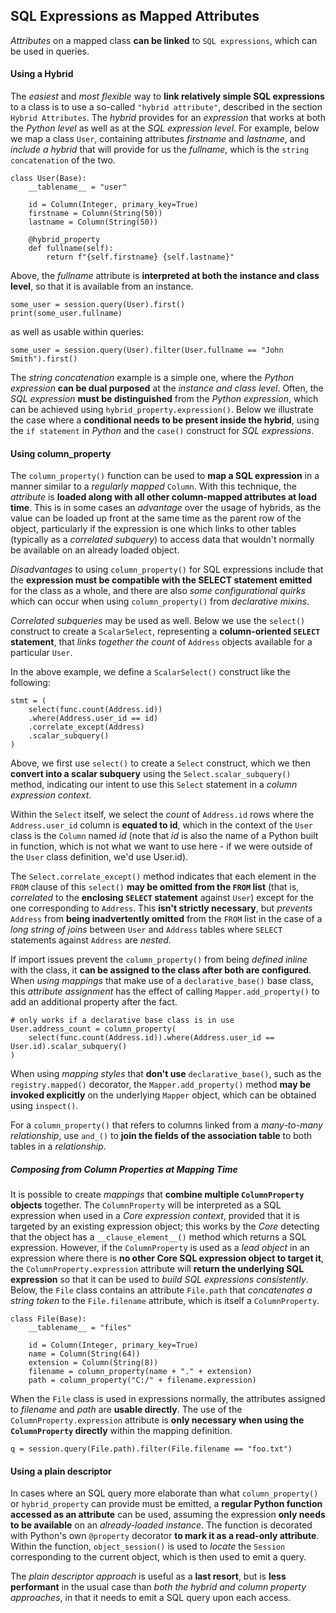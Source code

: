 ## SQL Expressions as Mapped Attributes

_Attributes_ on a mapped class __can be linked__ to `SQL expressions`, which can be used in queries.


#### Using a Hybrid

The _easiest_ and _most flexible_ way to __link relatively simple SQL expressions__ to a class is to use a so-called `"hybrid attribute"`, described in the section `Hybrid Attributes`. The _hybrid_ provides for an _expression_ that works at both the _Python level_ as well as at the _SQL expression level_. For example, below we map a class `User`, containing attributes _firstname_ and _lastname_, and _include a hybrid_ that will provide for us the _fullname_, which is the `string concatenation` of the two.

```
class User(Base):
    __tablename__ = "user"
    
    id = Column(Integer, primary_key=True)
    firstname = Column(String(50))
    lastname = Column(String(50))
    
    @hybrid_property
    def fullname(self):
        return f"{self.firstname} {self.lastname}"
```

Above, the _fullname_ attribute is __interpreted at both the instance and class level__, so that it is available from an instance.

```
some_user = session.query(User).first()
print(some_user.fullname)
```

as well as usable within queries:

```
some_user = session.query(User).filter(User.fullname == "John Smith").first()
```

The _string concatenation_ example is a simple one, where the _Python expression_ __can be dual purposed__ at the _instance and class level_. Often, the _SQL expression_ __must be distinguished__ from the _Python expression_, which can be achieved using `hybrid_property.expression()`. Below we illustrate the case where a __conditional needs to be present inside the hybrid__, using the `if statement` in _Python_ and the `case()` construct for _SQL expressions_.


#### Using column_property

The `column_property()` function can be used to __map a SQL expression__ in a manner similar to a _regularly mapped_ `Column`. With this technique, the _attribute_ is __loaded along with all other column-mapped attributes at load time__. This is in some cases an _advantage_ over the usage of hybrids, as the value can be loaded up front at the same time as the parent row of the object, particularly if the expression is one which links to other tables (typically as a _correlated subquery_) to access data that wouldn't normally be available on an already loaded object.

_Disadvantages_ to using `column_property()` for SQL expressions include that the __expression must be compatible with the SELECT statement emitted__ for the class as a whole, and there are also _some configurational quirks_ which can occur when using `column_property()` from _declarative mixins_.

_Correlated subqueries_ may be used as well. Below we use the `select()` construct to create a `ScalarSelect`, representing a __column-oriented `SELECT` statement__, that _links together the count_ of `Address` objects available for a particular `User`.

In the above example, we define a `ScalarSelect()` construct like the following:

```
stmt = (
    select(func.count(Address.id))
    .where(Address.user_id == id)
    .correlate_except(Address)
    .scalar_subquery()
)
```

Above, we first use `select()` to create a `Select` construct, which we then __convert into a scalar subquery__ using the `Select.scalar_subquery()` method, indicating our intent to use this `Select` statement in a _column expression context_.

Within the `Select` itself, we select the _count_ of `Address.id` rows where the `Address.user_id` column is __equated to id__, which in the context of the `User` class is the `Column` named _id_ (note that _id_ is also the name of a Python built in function, which is not what we want to use here - if we were outside of the `User` class definition, we'd use User.id).

The `Select.correlate_except()` method indicates that each element in the `FROM` clause of this `select()` __may be omitted from the `FROM` list__ (that is, _correlated_ to the __enclosing `SELECT` statement__ against `User`) except for the one corresponding to `Address`. This __isn't strictly necessary__, but _prevents_ `Address` from __being inadvertently omitted__ from the `FROM` list in the case of a _long string of joins_ between `User` and `Address` tables where `SELECT` statements against `Address` are _nested_.

If import issues prevent the `column_property()` from being _defined inline_ with the class, it __can be assigned to the class after both are configured__. When _using mappings_ that make use of a `declarative_base()` base class, this _attribute assignment_ has the effect of calling `Mapper.add_property()` to add an additional property after the fact.

```
# only works if a declarative base class is in use
User.address_count = column_property(
    select(func.count(Address.id)).where(Address.user_id == User.id).scalar_subquery()
)
```

When using _mapping styles_ that __don't use__ `declarative_base()`, such as the `registry.mapped()` decorator, the `Mapper.add_property()` method __may be invoked explicitly__ on the underlying `Mapper` object, which can be obtained using `inspect()`.

For a `column_property()` that refers to columns linked from a _many-to-many relationship_, use `and_()` to __join the fields of the association table__ to both tables in a _relationship_.


##### Composing from Column Properties at Mapping Time

It is possible to create _mappings_ that __combine multiple `ColumnProperty` objects__ together. The `ColumnProperty` will be interpreted as a SQL expression when used in a _Core expression context_, provided that it is targeted by an existing expression object; this works by the _Core_ detecting that the object has a `__clause_element__()` method which returns a SQL expression. However, if the `ColumnProperty` is used as a _lead object_ in an expression where there is __no other Core SQL expression object to target it__, the `ColumnProperty.expression` attribute will __return the underlying SQL expression__ so that it can be used to _build SQL expressions consistently_. Below, the `File` class contains an attribute `File.path` that _concatenates a string token_ to the `File.filename` attribute, which is itself a `ColumnProperty`.

```
class File(Base):
    __tablename__ = "files"
    
    id = Column(Integer, primary_key=True)
    name = Column(String(64))
    extension = Column(String(8))
    filename = column_property(name + "." + extension)
    path = column_property("C:/" + filename.expression)
```

When the `File` class is used in expressions normally, the attributes assigned to _filename_ and _path_ are __usable directly__. The use of the `ColumnProperty.expression` attribute is __only necessary when using the `ColumnProperty` directly__ within the mapping definition.

```
q = session.query(File.path).filter(File.filename == "foo.txt")
```


#### Using a plain descriptor

In cases where an SQL query more elaborate than what `column_property()` or `hybrid_property` can provide must be emitted, a __regular Python function accessed as an attribute__ can be used, assuming the expression __only needs to be available__ on an _already-loaded instance_. The function is decorated with Python's own `@property` decorator __to mark it as a read-only attribute__. Within the function, `object_session()` is used to _locate_ the `Session` corresponding to the current object, which is then used to emit a query.

The _plain descriptor approach_ is useful as a __last resort__, but is __less performant__ in the usual case than _both the hybrid and column property approaches_, in that it needs to emit a SQL query upon each access.
